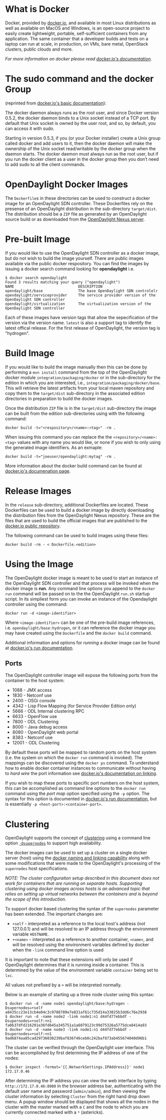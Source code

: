 What is Docker
==============
Docker, provided by [docker.io](http://docker.io), and available in most Linux distributions as well as available on MacOS and Windows, is an open-source project to easily create lightweight, portable, self-sufficient containers from any application. The same container that a developer builds and tests on a laptop can run at scale, in production, on VMs, bare metal, OpenStack clusters, public clouds and more.

_For more information on docker please read [docker.io's documentation](http://docker.io)._ 

<a name="sudo"></a>The sudo command and the docker Group
=====================================
(reprinted from [docker.io's basic documentation](http://docs.docker.io/en/latest/use/basics/)):

The docker daemon always runs as the root user, and since Docker version 0.5.2, the docker daemon binds to a Unix socket instead of a TCP port. By default that Unix socket is owned by the user root, and so, by default, you can access it with sudo.

Starting in version 0.5.3, if you (or your Docker installer) create a Unix group called docker and add users to it, then the docker daemon will make the ownership of the Unix socket read/writable by the docker group when the daemon starts. The docker daemon must always run as the root user, but if you run the docker client as a user in the docker group then you don’t need to add sudo to all the client commands.

<a name="images"></a>OpenDaylight Docker Images
==========================
The `Dockerfile`s in these directories can be used to construct a docker image for an OpenDaylight SDN controller. These Dockerfiles rely on the presense of an OpenDaylight distribution in the sub-directory `target/dist`. The distribution should be a `ZIP` file as generated by an OpenDaylight source build or as downloaded from the [OpenDaylight Nexus server](https://nexus.opendaylight.org/content/repositories/opendaylight.snapshot/org/opendaylight/integration).

<a name="prebuilt"></a>Pre-built Image
===============
If you would like to use the OpenDaylight SDN controller as a docker image, but do not wish to build the image yourself. There are public images available via the public docker respository. You can find the images by issuing a docker search command looking for __opendaylight__ i.e.

    $ docker search opendaylight
    Found 3 results matching your query ("opendaylight")
    NAME                             DESCRIPTION
    opendaylight/base                The base OpenDaylight SDN controlelr
    opendaylight/serviceprovider     The service provider version of the OpenDaylight SDN controller
    opendaylight/virtualization      The virtualization version of the OpenDaylight SDN controller

Each of these images have version tags that allow the sepecification of the version via the version name. `latest` is also a support tag to identify the latest offical release. For the first release of OpenDaylight, the version tag is "hydrogen".

<a name="building"></a>Build Image
===========
If you would like to build the image manually then this can be done by performing a `mvn install` command from the top of the OpenDaylight docker module `integration/packaging/docker` or in the sub-directory for the edition in which you are interested, i.e., `integration/packaging/docker/base`. This will retrieve the latest artifacts from your local maven repository and copy them to the `target/dist` sub-directory in the associated edition directories in preparation to build the docker images.

Once the distribution `ZIP` file is in the `target/dist` sub-directory the image can be built from the edition sub-directories using with the following command:

    docker build -t="<respository>/<name>:<tag>" -rm .

When issuing this command you can replace the the `<repository>/<name>:<tag>` values with any name you would like, or none if you wish to only using the generated image identifiers. As an exmaple:

    docker build -t="joeuser/opendaylight:mytag" -rm .

More information about the docker build command can be found at [docker.io's documenation page](http://docs.docker.io/en/latest/commandline/cli/#cli-build).

<a name="release"></a>Release Images
==============
In the `release` sub-directory, additional Dockerfiles are located. These Dockerfiles can be used to build a docker image by directly downloading the distribution files from the OpenDaylight Nexus repository. These are the files that are used to build the official images that are published to the [docker.io public repository](index.docker.io).

The following command can be used to build images using these files:

    docker build -rm - < Dockerfile.<edition>

<a name="use"></a>Using the Image
===============
The OpenDaylight docker image is meant to be used to start an instance of the OpenDaylight SDN controller and that process will be invoked when the docker image is __run__. Any command line options you append to the `docker run` command will be passed on to the the OpenDaylight `run.sh` startup script. In its simpliest form you can invoke an instance of the Opendaylight controller using the command:

    docker run -d <image-identifier> 

Where `<image-identifier>` can be one of the pre-build image references, i.e. `opendaylight/base:hydrogen`, or it can reference the docker image you may have created using the `Dockerfile` and the `docker build` command.

Additional information and options for _running_ a docker image can be found at [docker.io's run documentation](http://docs.docker.io/en/latest/commandline/cli/#run).

Ports
-----
The OpenDaylight controller image will expose the following ports from the container to the host system:

+ 1088 - JMX access
+ 1830 - Netconf use 
+ 2400 - OSGi console
+ 4342 - Lisp Flow Mapping (for Service Provider Edition only)
+ 5666 - ODL Internal clustering RPC
+ 6633 - OpenFlow use
+ 7800 - ODL Clustering
+ 8000 - Java debug access
+ 8080 - OpenDaylight web portal
+ 8383 - Netconf use
+ 12001 - ODL Clustering

By default these ports will be mapped to random ports on the host system (i.e. the system on which the `docker run` command is invoked). The mappings can be discovered using the `docker ps` command. To understand how to enable docker container instances to communicate without having to _hard wire_ the port information see [docker.io's documentation on linking](http://docs.docker.io/en/latest/use/working_with_links_names/).

If you wish to map these ports to specific port numbers on the host system, this can be accomplished as command line options to the `docker run` command using the _port map_ option specified using the `-p` option. The syntax for this option is documented in [docker.io's run documentation](http://docs.docker.io/en/latest/commandline/cli/#run), but is essentially `-p <host-port>:<container-port>`.

<a name="clustering"></a>Clustering
===========
OpenDaylight supports the concept of [clustering](https://wiki.opendaylight.org/view/OpenDaylight_Controller:Programmer_Guide:Clustering) using a command line option [`-Dsupernodes`](https://wiki.opendaylight.org/view/OpenDaylight_Controller:Clustering:HowTo) to support high availability. 

The docker images can be used to set up a cluster on a single docker server (host) using the [docker naming and linking capability](http://blog.docker.io/2013/10/docker-0-6-5-links-container-naming-advanced-port-redirects-host-integration/) along with some modifications that were made to the OpenDaylight's processing of the `supernodes` host specifications. 

_NOTE: The cluster configuraiton setup described in this document does not work for containers that are running on separate hosts. Supporting clustering using docker images across hosts is an advanced topic that relies on setting up virtual networks between the containers and is beyond the scope of this introduction._

To support docker based clustering the syntax of the `supernodes` parameter has been extended. The important changes are:

+ `+self` - interpreted as a reference to the local host's address (not 127.0.0.1) and will be resolved to an IP address through the environment variable `HOSTNAME`.
+ `+<name>` - interpreted as a reference to another container, `<name>`, and will be resolved using the environment variables defined by docker when the `-link` command line option is used

It is important to note that these extensions will only be used if OpenDaylight determines that it is running inside a container. This is determined by the value of the environment variable `container` being set to `lxc`.

All values not prefixed by a `+` will be interpreted normally.

Below is an example of starting up a three node cluster using this syntax:

    $ docker run -d -name node1 opendaylight/base:hydrogen -Dsupernodes=+self
    a8435cc23e13cb4e04c3c9788789e7e831af61c735d14a33025b3dd6c76e2938
    $ docker run -d -name node2 -link node1:n1 d44fd77ebbdf -Dsupernodes=+self:+n1
    fa0b37dfd216291e36fd645a345751a1a6079123c99d75326a5775dce8414a93
    $ docker run -d -name node3 -link node1:n1 d44fd77ebbdf -Dsupernodes=+self:+n1
    9ad6874aa85cad29736030239baf836f46ceb0c242baf873ab455674040d96b1

The cluster can be verified through the OpenDaylight user interface. This can be accomplished by first determining the IP address of one of the nodes:

    $ docker inspect -format='{{.NetworkSettings.IPAddress}}' node1
    172.17.0.46

After determining the IP address you can view the web interface by typing `http://172.17.0.46:8080` in the browser address bar, authenticating with the default user name and password (`admin/admin`), and then viewing the cluster information by selecting `Cluster` from the right hand drop down menu. A popup window should be displayed that shows all the nodes in the cluster with the master marked with a `C` and the node to which you are currently connected marked with a `*` (astericks).

